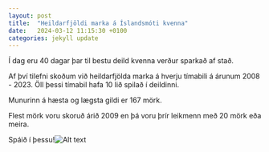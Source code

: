 ```yaml
---
layout: post
title:  "Heildarfjöldi marka á Íslandsmóti kvenna"
date:   2024-03-12 11:15:30 +0100
categories: jekyll update
---
```


Í dag eru 40 dagar þar til bestu deild kvenna verður sparkað af stað. 

Af því tilefni skoðum við heildarfjölda marka á hverju tímabili á árunum 2008 - 2023. Öll þessi tímabil hafa 10 lið spilað í deildinni. 

Munurinn á hæsta og lægsta gildi er 167 mörk.

Flest mörk voru skoruð árið 2009 en þá voru þrír leikmenn með 20 mörk eða meira.

Spáið í þessu!![Alt text](/images/IMG_1464.JPG "Optional title")

